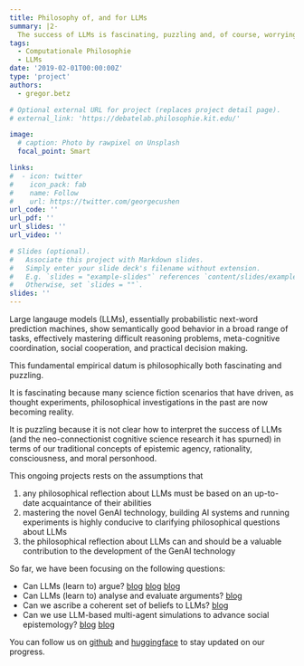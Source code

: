 ```yaml
---
title: Philosophy of, and for LLMs
summary: |2- 
  The success of LLMs is fascinating, puzzling and, of course, worrying. It requires our attention and philosophical reflection.
tags:
  - Computationale Philosophie
  - LLMs
date: '2019-02-01T00:00:00Z'
type: 'project'
authors: 
  - gregor.betz

# Optional external URL for project (replaces project detail page).
# external_link: 'https://debatelab.philosophie.kit.edu/'

image:
  # caption: Photo by rawpixel on Unsplash
  focal_point: Smart

links:
#  - icon: twitter
#    icon_pack: fab
#    name: Follow
#    url: https://twitter.com/georgecushen
url_code: ''
url_pdf: ''
url_slides: ''
url_video: ''

# Slides (optional).
#   Associate this project with Markdown slides.
#   Simply enter your slide deck's filename without extension.
#   E.g. `slides = "example-slides"` references `content/slides/example-slides.md`.
#   Otherwise, set `slides = ""`.
slides: ''
---
```


Large langauge models (LLMs), essentially probabilistic next-word prediction machines, show semantically good behavior in a broad range of tasks, effectively mastering difficult reasoning problems, meta-cognitive coordination, social cooperation, and practical decision making.

This fundamental empirical datum is philosophically both fascinating and puzzling.

It is fascinating because many science fiction scenarios that have driven, as thought experiments, philosophical investigations in the past are now becoming reality.

It is puzzling because it is not clear how to interpret the success of LLMs (and the neo-connectionist cognitive science research it has spurned) in terms of our traditional concepts of epistemic agency, rationality, consciousness, and moral personhood.

This ongoing projects rests on the assumptions that

1. any philosophical reflection about LLMs must be based on an up-to-date acquaintance of their abilities
2. mastering the novel GenAI technology, building AI systems and running experiments is highly conducive to clarifying philosophical questions about LLMs
3. the philosophical reflection about LLMs can and should be a valuable contribution to the development of the GenAI technology

So far, we have been focusing on the following questions:

* Can LLMs (learn to) argue? [blog](https://debatelab.github.io/journal/critical-thinking-language-models.html) [blog](https://debatelab.github.io/journal/thinking-aloud.html) [blog](https://debatelab.github.io/journal/fallacies-for-big-bench.html)
* Can LLMs (learn to) analyse and evaluate arguments? [blog](https://debatelab.github.io/journal/deepa2.html) 
* Can we ascribe a coherent set of beliefs to LLMs? [blog](https://debatelab.github.io/journal/doxlm.html)
* Can we use LLM-based multi-agent simulations to advance social epistemology? [blog](https://debatelab.github.io/journal/artificial-deliberating-agents.html) [blog](https://debatelab.github.io/talk/compmodels.html)

You can follow us on [github](https://github.com/debatelab) and [huggingface](https://huggingface.co/DebateLabKIT) to stay updated on our progress.
